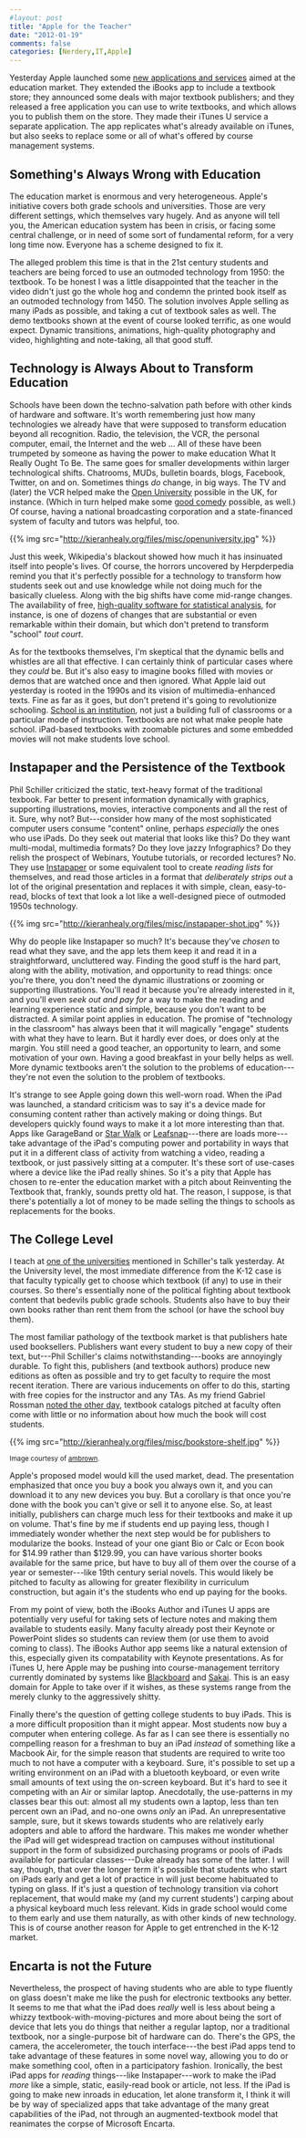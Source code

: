 ```yaml
---
#layout: post
title: "Apple for the Teacher"
date: "2012-01-19"
comments: false
categories: [Nerdery,IT,Apple]
---
```


Yesterday Apple launched some
[new applications and services](http://www.apple.com/education/#video-textbooks)
aimed at the education market. They extended the iBooks app to include
a textbook store; they announced some deals with major textbook
publishers; and they released a free application you can use to write
textbooks, and which allows you to publish them on the
store. They made their iTunes U service a separate
application. The app replicates what's already available on
iTunes, but also seeks to replace some or all of what's offered by
course management systems.

## Something's Always Wrong with Education

The education market is enormous and very heterogeneous. Apple's
initiative covers both grade schools and universities. Those are very
different settings, which themselves vary hugely. And as anyone
will tell you, the American education system has been in crisis, or
facing some central challenge, or in need of some sort of fundamental
reform, for a very long time now. Everyone has a scheme designed to
fix it.

The alleged problem this time is that in the 21st century students and
teachers are being forced to use an outmoded technology from 1950: the
textbook. To be honest I was a little disappointed that the teacher in
the video didn't just go the whole hog and condemn the printed book
itself as an outmoded technology from 1450. The solution involves Apple 
selling as many iPads as possible, and taking a cut of textbook
sales as well. The demo textbooks shown at the event of course looked
terrific, as one would expect. Dynamic transitions, animations,
high-quality photography and video, highlighting and note-taking, all
that good stuff.

## Technology is Always About to Transform Education 

 Schools have been down the techno-salvation path before with other
kinds of hardware and software. It's worth remembering just how many
technologies we already have that were supposed to transform education
beyond all recognition. Radio, the television, the VCR, the personal
computer, email, the Internet and the web ... All of these have been
trumpeted by someone as having the power to make education What It
Really Ought To Be. The same goes for smaller developments within
larger technological shifts. Chatrooms, MUDs, bulletin boards, blogs,
Facebook, Twitter, on and on. Sometimes things _do_ change, in big
ways. The TV and (later) the VCR helped make the
[Open University](http://en.wikipedia.org/wiki/Open_University)
possible in the UK, for instance. (Which in turn helped make some
[good comedy](http://www.youtube.com/watch?v=2un9rO2ZF4g) possible,
as well.) Of course, having a national broadcasting corporation and a
state-financed system of faculty and tutors was helpful, too.

{{% img src="http://kieranhealy.org/files/misc/openuniversity.jpg" %}}

Just this week, Wikipedia's blackout showed how much it has insinuated
itself into people's lives. Of course, the horrors uncovered by
Herpderpedia remind you that it's perfectly possible for a technology
to transform how students seek out and use knowledge while not doing
much for the basically clueless. Along with the big shifts have come
mid-range changes. The availability of free,
[high-quality software for statistical analysis](http://www.r-project.org/),
for instance, is one of dozens of changes that are substantial or even
remarkable within their domain, but which don't pretend to transform
"school" _tout court_.

As for the textbooks themselves, I'm skeptical that the dynamic bells and whistles are all that effective. I can certainly think of particular cases where they _could_ be. But it's also easy to imagine books filled with movies or demos that are watched once and then ignored. What Apple laid out yesterday is rooted in the 1990s and its vision of multimedia-enhanced texts. Fine as far as it goes, but don't pretend it's going to revolutionize schooling. [School is an institution](http://www.professorreed.com/Meyer_-the_effects_of_ed_as_an_institution.pdf), not just a building full of classrooms or a particular mode of instruction. Textbooks are not what make people hate school. iPad-based textbooks with zoomable pictures and some embedded movies will not make students love school.

## Instapaper and the Persistence of the Textbook

Phil Schiller criticized the static, text-heavy format of the
traditional texbook. Far better to present information dynamically
with graphics, supporting illustrations, movies, interactive
components and all the rest of it. Sure, why not?  But---consider how
many of the most sophisticated computer users consume "content"
online, perhaps _especially_ the ones who use iPads. Do they seek out
material that looks like this? Do they want multi-modal, multimedia
formats? Do they love jazzy Infographics? Do they relish the prospect
of Webinars, Youtube tutorials, or recorded lectures? No. They use
[Instapaper](http://www.instapaper.com/u) or some equivalent tool to
create _reading lists_ for themselves, and read those articles in a
format that _deliberately strips out_ a lot of the original
presentation and replaces it with simple, clean, easy-to-read, blocks
of text that look a lot like a well-designed piece of outmoded 1950s
technology.

{{% img src="http://kieranhealy.org/files/misc/instapaper-shot.jpg" %}}


Why do people like Instapaper so much? It's because they've _chosen_
to read what they save, and the app lets them keep it and read it in a
straightforward, uncluttered way. Finding the good stuff is the hard
part, along with the ability, motivation, and opportunity to read
things: once you're there, you don't need the dynamic illustrations or
zooming or supporting illustrations. You'll read it because you're
already interested in it, and you'll even _seek out and pay for_ a way
to make the reading and learning experience static and simple, because
you don't want to be distracted. A similar point applies in
education. The promise of "technology in the classroom" has always
been that it will magically "engage" students with what they have to
learn. But it hardly ever does, or does only at the margin. You still
need a good teacher, an opportunity to learn, and some motivation of
your own. Having a good breakfast in your belly helps as well. More
dynamic textbooks aren't the solution to the problems of
education---they're not even the solution to the problem of textbooks.

It's strange to see Apple going down this well-worn road. When the
iPad was launched, a standard criticism was to say it's a device made
for consuming content rather than actively making or doing things. But
developers quickly found ways to make it a lot more interesting than
that. Apps like GarageBand or
[Star Walk](http://vitotechnology.com/star-walk.html) or
[Leafsnap](http://leafsnap.com/)---there are loads more---take
advantage of the iPad's computing power and portability in ways that
put it in a different class of activity from watching a video, reading
a textbook, or just passively sitting at a computer. It's these sort
of use-cases where a device like the iPad really shines. So it's a
pity that Apple has chosen to re-enter the education market with a
pitch about Reinventing the Textbook that, frankly, sounds pretty old
hat. The reason, I suppose, is that there's potentially a lot of money
to be made selling the things to schools as replacements for the
books.

## The College Level

I teach at [one of the universities](http://www.duke.edu) mentioned in
Schiller's talk yesterday. At the University level, the most immediate
difference from the K-12 case is that faculty typically get to choose
which textbook (if any) to use in their courses. So there's
essentially none of the political fighting about textbook content that
bedevils public grade schools. Students also have to buy their own
books rather than rent them from the school (or have the school buy
them).

The most familiar pathology of the textbook market is that publishers
hate used booksellers. Publishers want every student to buy a new copy
of their text, but---Phil Schiller's claims notwithstanding---books
are annoyingly durable. To fight this, publishers (and textbook
authors) produce new editions as often as possible and try to get
faculty to require the most recent iteration. There are various
inducements on offer to do this, starting with free copies for the
instructor and any TAs. As my friend Gabriel Rossman
[noted the other day](https://twitter.com/#!/GabrielRossman/status/160123721393242114),
textbook catalogs pitched at faculty often come with little or no
information about how much the book will cost students.

{{% img src="http://kieranhealy.org/files/misc/bookstore-shelf.jpg" %}}
<p><small>Image courtesy of <a href="http://www.flickr.com/photos/dietpoison/2231813020/sizes/l/in/photostream/">ambrown</a>.</small></p>


Apple's proposed model would kill the used market, dead. The
presentation emphasized that once you buy a book you always own it,
and you can download it to any new devices you buy. But a corollary is
that once you're done with the book you can't give or sell it to
anyone else. So, at least initially, publishers can charge much less
for their textbooks and make it up on volume. That's fine by me if
students end up paying less, though I immediately wonder whether the
next step would be for publishers to modularize the books. Instead of
your one giant Bio or Calc or Econ book for $14.99 rather than
$129.99, you can have various shorter books available for the same
price, but have to buy all of them over the course of a year or
semester---like 19th century serial novels. This would likely be
pitched to faculty as allowing for greater flexibility in curriculum
construction, but again it's the students who end up paying for the
books.

From my point of view, both the iBooks Author and iTunes U apps are
potentially very useful for taking sets of lecture notes and making
them available to students easily. Many faculty already post their
Keynote or PowerPoint slides so students can review them (or use them
to avoid coming to class). The iBooks Author app seems like a natural
extension of this, especially given its compatability with Keynote
presentations. As for iTunes U, here Apple may be pushing into
course-management territory currently dominated by systems like
[Blackboard](http://www.blackboard.com/) and
[Sakai](http://sakaiproject.org/). This is an easy domain for Apple to
take over if it wishes, as these systems range from the merely clunky
to the aggressively shitty.

Finally there's the question of getting college students to buy iPads. This is a more difficult proposition than it might appear. Most students now buy a computer when entering college. As far as I can see there is essentially no compelling reason for a freshman to buy an iPad _instead_ of something like a Macbook Air, for the simple reason that students are required to write too much to not have a computer with a keyboard. Sure, it's possible to set up a writing environment on an iPad with a bluetooth keyboard, or even write small amounts of text using the on-screen keyboard. But it's hard to see it competing with an Air or similar laptop. Anecdotally, the use-patterns in my classes bear this out: almost all my students own a laptop, less than ten percent own an iPad, and no-one owns _only_ an iPad. An unrepresentative sample, sure, but it skews towards students who are relatively early adopters and able to afford the hardware. This makes me wonder whether the iPad will get widespread traction on campuses without institutional support in the form of subsidized purchasing programs or pools of iPads available for particular classes---Duke already has some of the latter. I will say, though, that over the longer term it's possible that students who start on iPads early and get a lot of practice in will just become habituated to typing on glass. If it's just a question of technology transition via cohort replacement, that would make my (and my current students') carping about a physical keyboard much less relevant. Kids in grade school would come to them early and use them naturally, as with other kinds of new technology. This is of course another reason for Apple to get entrenched in the K-12 market.

## Encarta is not the Future 

Nevertheless, the prospect of having students who are able to type
fluently on glass doesn't make me like the push for electronic
textbooks any better. It seems to me that what the iPad does _really_ well is
less about being a whizzy textbook-with-moving-pictures and more about
being the sort of device that lets you do things that neither a
regular laptop, nor a traditional textbook, nor a single-purpose bit
of hardware can do. There's the GPS, the camera, the accelerometer,
the touch interface---the best iPad apps tend to take advantage of
these features in some novel way, allowing you to do or make something
cool, often in a participatory fashion. Ironically, the best iPad apps
for _reading_ things---like Instapaper---work to make the iPad _more_
like a simple, static, easily-read book or article, not less. If the
iPad is going to make new inroads in education, let alone transform
it, I think it will be by way of specialized apps that take advantage
of the many great capabilities of the iPad, not through an
augmented-textbook model that reanimates the corpse of Microsoft
Encarta.
